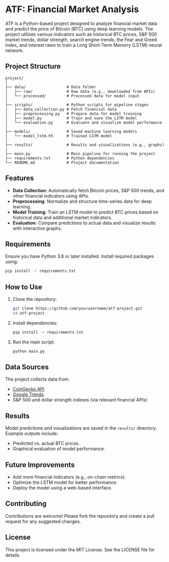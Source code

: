 # ATF: Financial Market Analysis

ATF is a Python-based project designed to analyze financial market data and predict the price of Bitcoin (BTC) using deep learning models. The project utilizes various indicators such as historical BTC prices, S&P 500 market trends, dollar strength, search engine trends, the Fear and Greed Index, and interest rates to train a Long Short-Term Memory (LSTM) neural network.

## Project Structure
```
project/
│
├── data/                  # Data folder
│   ├── raw/               # Raw data (e.g., downloaded from APIs)
│   └── processed/         # Processed data for model input
│
├── scripts/               # Python scripts for pipeline stages
│   ├── data_collection.py # Fetch financial data
│   ├── preprocessing.py   # Prepare data for model training
│   ├── model.py           # Train and save the LSTM model
│   └── evaluation.py      # Evaluate and visualize model performance
│
├── models/                # Saved machine learning models
│   └── model_lstm.h5      # Trained LSTM model
│
├── results/               # Results and visualizations (e.g., graphs)
│
├── main.py                # Main pipeline for running the project
├── requirements.txt       # Python dependencies
└── README.md              # Project documentation
```

## Features
- **Data Collection**: Automatically fetch Bitcoin prices, S&P 500 trends, and other financial indicators using APIs.
- **Preprocessing**: Normalize and structure time-series data for deep learning.
- **Model Training**: Train an LSTM model to predict BTC prices based on historical data and additional market indicators.
- **Evaluation**: Compare predictions to actual data and visualize results with interactive graphs.

## Requirements
Ensure you have Python 3.8 or later installed. Install required packages using:
```bash
pip install -r requirements.txt
```

## How to Use
1. Clone the repository:
   ```bash
   git clone https://github.com/yourusername/atf-project.git
   cd atf-project
   ```

2. Install dependencies:
   ```bash
   pip install -r requirements.txt
   ```

3. Run the main script:
   ```bash
   python main.py
   ```

## Data Sources
The project collects data from:
- [CoinGecko API](https://www.coingecko.com/en/api)
- [Google Trends](https://trends.google.com/)
- S&P 500 and dollar strength indexes (via relevant financial APIs)

## Results
Model predictions and visualizations are saved in the `results/` directory. Example outputs include:
- Predicted vs. actual BTC prices.
- Graphical evaluation of model performance.

## Future Improvements
- Add more financial indicators (e.g., on-chain metrics).
- Optimize the LSTM model for better performance.
- Deploy the model using a web-based interface.

## Contributing
Contributions are welcome! Please fork the repository and create a pull request for any suggested changes.

## License
This project is licensed under the MIT License. See the LICENSE file for details.

